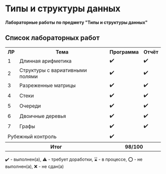 # Типы и структуры данных

**Лабораторные работы по предмету "Типы и структуры данных"**

## Список лабораторных работ

<table>
   <tr>
    <th>ЛР</th>
    <th>Тема</th>
    <th>Программа</th>
    <th>Отчёт</th>
   </tr>
   <tr>
    <td>1</td>
    <td>Длинная арифметика</th>
    <td>✔️</th>
    <td>✔️</th>
   </tr>
   <tr>
    <td>2</td>
    <td>Структуры с вариативными полями</th>
    <td>✔️</th>
    <td>✔️</th>
   </tr>
   <tr>
    <td>3</td>
    <td>Разреженные матрицы</th>
    <td>✔️</th>
    <td>✔️</th>
   </tr>
   <tr>
    <td>4</td>
    <td>Стеки</th>
    <td>✔️</th>
    <td>✔️</th>
   </tr>
   <tr>
    <td>5</td>
    <td>Очереди</th>
    <td>✔️</th>
    <td>✔️</th>
   </tr>
   <tr>
   <tr>
    <td>6</td>
    <td>Двоичные деревья</th>
    <td>✔️</th>
    <td>✔️</th>
   </tr>
   <tr>
   <tr>
    <td>7</td>
    <td>Графы</th>
    <td>✔️</th>
    <td>✔️</th>
   </tr>
   <tr>
    <td colspan = "2">Рубежный контроль</td>
    <td colspan = "2">✔️</td>
   </tr>
   <tr>
    <th colspan = "2">Итог</th>
    <th colspan = "2">98/100</th>
   </tr>
</table>

✔️ - выполнен(а), ⚠️ - требует доработки, ⌛️ - в процессе, ⭕️ - не выполнен(а), ❌ - не сдан(а)
